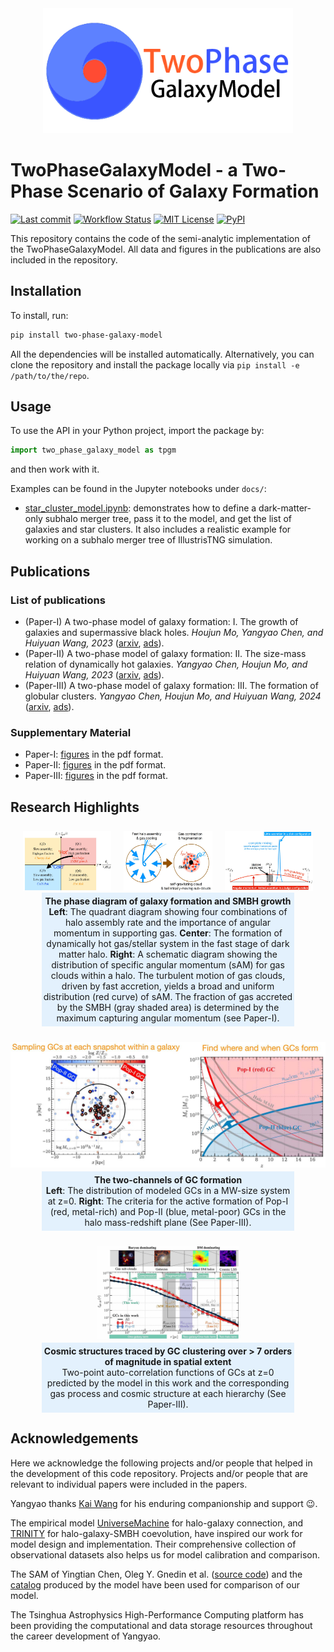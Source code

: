 <div align="center">
  <img width="400px" src="https://raw.githubusercontent.com/ChenYangyao/two-phase-galaxy-model/master/site-info/logo-small.png"/>
</div>

# TwoPhaseGalaxyModel - a Two-Phase Scenario of Galaxy Formation

[![Last commit](https://img.shields.io/github/last-commit/ChenYangyao/two-phase-galaxy-model/master)](https://github.com/ChenYangyao/two-phase-galaxy-model/commits/master)
[![Workflow Status](https://img.shields.io/github/actions/workflow/status/ChenYangyao/two-phase-galaxy-model/run-test.yml)](https://github.com/ChenYangyao/two-phase-galaxy-model/actions/workflows/run-test.yml)
[![MIT License](https://img.shields.io/badge/License-MIT-blue)](https://github.com/ChenYangyao/two-phase-galaxy-model/blob/master/LICENSE)
[![PyPI](https://img.shields.io/pypi/v/two-phase-galaxy-model)](https://pypi.org/project/two-phase-galaxy-model/)


This repository contains the code of the semi-analytic implementation of the TwoPhaseGalaxyModel. All data and figures in the publications are also included in the repository.

## Installation

To install, run:
```bash
pip install two-phase-galaxy-model
```
All the dependencies will be installed automatically. Alternatively, you can clone the repository and install the package locally via `pip install -e /path/to/the/repo`.

## Usage 

To use the API in your Python project, import the package by:
```python
import two_phase_galaxy_model as tpgm
```
and then work with it.

Examples can be found in the Jupyter notebooks under `docs/`:
- [star_cluster_model.ipynb](docs/star_cluster_model.ipynb): demonstrates how to define a dark-matter-only subhalo merger tree, pass it to the model, and get the list of galaxies and star clusters. It also includes a realistic example for working on a subhalo merger tree of IllustrisTNG simulation.

## Publications

### List of publications

- (Paper-I) A two-phase model of galaxy formation: I. The growth of galaxies and supermassive black holes. *Houjun Mo, Yangyao Chen, and Huiyuan Wang, 2023* ([arxiv](https://arxiv.org/abs/2311.05030), [ads](https://ui.adsabs.harvard.edu/abs/arXiv:2311.05030)).
- (Paper-II) A two-phase model of galaxy formation: II. The size-mass relation of dynamically hot galaxies.
*Yangyao Chen, Houjun Mo, and Huiyuan Wang, 2023* ([arxiv](https://arxiv.org/abs/2311.11713), [ads](https://ui.adsabs.harvard.edu/abs/arXiv:2311.11713)).
- (Paper-III) A two-phase model of galaxy formation: III. The formation of globular clusters. *Yangyao Chen, Houjun Mo, and Huiyuan Wang, 2024* ([arxiv](http://arxiv.org/abs/2405.18735), [ads](https://ui.adsabs.harvard.edu/abs/arXiv:2405.18735)).

### Supplementary Material

- Paper-I: [figures](publications/Paper-I/figures) in the pdf format.
- Paper-II: [figures](publications/Paper-II/figures) in the pdf format.
- Paper-III: [figures](publications/Paper-III/figures) in the pdf format.

## Research Highlights

<div align="center" style="margin-top: 25px;">
    <div align="middle" style="display: flex; justify-content: center; gap: 4%" >
      <img width="28%px" src="https://raw.githubusercontent.com/ChenYangyao/two-phase-galaxy-model/master/site-info/highlights/phase-space-diagram.jpg"/>      
      <img width="28%px" src="https://raw.githubusercontent.com/ChenYangyao/two-phase-galaxy-model/master/site-info/highlights/dynamical-hot-stage.jpg"/>
      <img width="28%px" src="https://raw.githubusercontent.com/ChenYangyao/two-phase-galaxy-model/master/site-info/highlights/smbh-growth-am.jpg"/>
    </div>
    <div style="margin: 3px 10%; padding: 5px 0; background-color: rgba(0, 136, 255, 0.1);">
      <div> <strong>The phase diagram of galaxy formation and SMBH growth</strong> </div>
      <div>
        <strong>Left</strong>: The quadrant diagram showing four combinations of 
          halo assembly rate and the importance of angular momentum in supporting gas.
        <strong>Center</strong>: The formation of dynamically hot gas/stellar system in the fast stage of dark matter halo.
        <strong>Right</strong>: A schematic diagram showing the distribution of specific angular momentum (sAM)
        for gas clouds within a halo. The turbulent motion of gas clouds, 
        driven by fast accretion, yields a broad and uniform distribution 
        (red curve) of sAM. The fraction of gas accreted by the 
        SMBH (gray shaded area) is determined by the maximum capturing 
        angular momentum (see Paper-I).
      </div>
    </div>
</div>

<div align="center" style="margin-top: 25px;">
    <div>
      <img width="800px" src="https://raw.githubusercontent.com/ChenYangyao/two-phase-galaxy-model/master/site-info/highlights/gc-channels.jpg"/>
    </div>
    <div style="margin: 3px 10%; padding: 5px 0; background-color: rgba(0, 136, 255, 0.1);">
      <div> <strong>The two-channels of GC formation</strong> </div>
      <div>
        <strong>Left</strong>: The distribution of modeled GCs in a MW-size system at z=0.
        <strong>Right</strong>: The criteria for the active formation of Pop-I (red, metal-rich) and Pop-II (blue, metal-poor) GCs
        in the halo mass-redshift plane (See Paper-III).
      </div>
    </div>
</div>


<div align="center" style="margin-top: 25px;">
  <div>
    <img width="45%" src="https://raw.githubusercontent.com/ChenYangyao/two-phase-galaxy-model/master/site-info/highlights/tpcf.jpg"/>
  </div>
  <div style="margin: 3px 10%; padding: 5px 0; background-color: rgba(0, 136, 255, 0.1);">
    <div><strong>Cosmic structures traced by GC clustering over > 7 orders of magnitude in spatial extent</strong></div> 
    <div> Two-point auto-correlation functions of 
          GCs at z=0 predicted by the model in this work 
          and the corresponding gas process and cosmic structure at each hierarchy (See Paper-III). 
    </div>
  </div>
</div>


## Acknowledgements

Here we acknowledge the following projects and/or people that helped in the development of 
this code repository. Projects and/or people that are relevant to individual papers
were included in the papers.

Yangyao thanks [Kai Wang](https://www.kosmoswalker.com/) for his enduring 
companionship and support :wink:.

The empirical model 
[UniverseMachine](https://bitbucket.org/pbehroozi/universemachine/src/main/) for halo-galaxy connection,
and [TRINITY](https://github.com/HaowenZhang/TRINITY) for halo-galaxy-SMBH coevolution,
have inspired our work for model design and implementation. Their comprehensive
collection of observational datasets also helps us for model calibration and
comparison.

The SAM of Yingtian Chen, Oleg Y. Gnedin et al. ([source code](https://github.com/ybillchen/GC_formation_model)) 
and the [catalog](https://github.com/ognedin/gc_model_mw) produced by the model have been used for comparison of our model.

The Tsinghua Astrophysics High-Performance Computing platform has been
providing the computational and data storage resources throughout the 
career development of Yangyao.